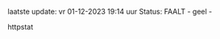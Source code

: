 laatste update: 
vr 01-12-2023 19:14   uur 
Status: FAALT - geel - 
<div class="service Y">httpstat</div>